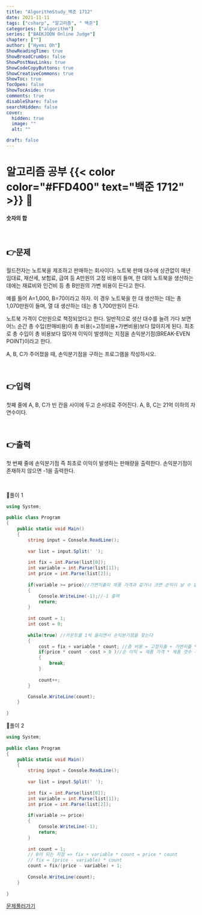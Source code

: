 ```yaml
---
title: "AlgorithmStudy_백준 1712"
date: 2021-11-11
tags: ["csharp", "알고리즘", " 백준"]
categories: ["algorithm"]
series: ["BAEKJOON Online Judge"]
chapter: [""]
author: ["Hyemi Oh"]
ShowReadingTime: true
ShowBreadCrumbs: false
ShowPostNavLinks: true
ShowCodeCopyButtons: true
ShowCreativeCommons: true
ShowToc: true
TocOpen: false
ShowTocAside: true
comments: true
disableShare: false
searchHidden: false
cover:
  hidden: true
  image: ""
  alt: ""

draft: false
---
```

# 알고리즘 공부 {{< color color="#FFD400" text="백준 1712" >}} 🧐
#### 숫자의 합    
<br>

## 👉문제
월드전자는 노트북을 제조하고 판매하는 회사이다. 노트북 판매 대수에 상관없이 매년 임대료, 재산세, 보험료, 급여 등 A만원의 고정 비용이 들며, 한 대의 노트북을 생산하는 데에는 재료비와 인건비 등 총 B만원의 가변 비용이 든다고 한다.

예를 들어 A=1,000, B=70이라고 하자. 이 경우 노트북을 한 대 생산하는 데는 총 1,070만원이 들며, 열 대 생산하는 데는 총 1,700만원이 든다.

노트북 가격이 C만원으로 책정되었다고 한다. 일반적으로 생산 대수를 늘려 가다 보면 어느 순간 총 수입(판매비용)이 총 비용(=고정비용+가변비용)보다 많아지게 된다. 최초로 총 수입이 총 비용보다 많아져 이익이 발생하는 지점을 손익분기점(BREAK-EVEN POINT)이라고 한다.

A, B, C가 주어졌을 때, 손익분기점을 구하는 프로그램을 작성하시오.  

<br>

## 👉입력  
첫째 줄에 A, B, C가 빈 칸을 사이에 두고 순서대로 주어진다. A, B, C는 21억 이하의 자연수이다.   

<br>

## 👉출력
첫 번째 줄에 손익분기점 즉 최초로 이익이 발생하는 판매량을 출력한다. 손익분기점이 존재하지 않으면 -1을 출력한다.  

<br>

🍑풀이 1

```csharp
using System;
					
public class Program
{
	public static void Main()
	{				
		string input = Console.ReadLine();
		
		var list = input.Split(' ');
		
		int fix = int.Parse(list[0]);
		int variable = int.Parse(list[1]);
		int price = int.Parse(list[2]);
			
		if(variable >= price)//가변지출이 제품 가격과 같거나 크면 손익이 날 수 없다.
		{
			Console.WriteLine(-1);//-1 출력
			return;
		}
		
		int count = 1;
		int cost = 0;
		
		while(true) //카운트를 1씩 올리면서 손익분기점을 찾는다
		{
			cost = fix + variable * count; //총 비용 = 고정지출 + 가변지출 * 제품 갯수
			if(price * count - cost > 0 )//순 이익 = 제품 가격 * 제품 갯수 - 총 비용
			{
				break;
			}
			
			count++;
		}

		Console.WriteLine(count);
	}
	
}
```  


🍑풀이 2

```csharp
using System;
					
public class Program
{
	public static void Main()
	{				
		string input = Console.ReadLine();
		
		var list = input.Split(' ');
		
		int fix = int.Parse(list[0]);
		int variable = int.Parse(list[1]);
		int price = int.Parse(list[2]);
		
		if(variable >= price)
		{
			Console.WriteLine(-1);
			return;
		}
		
		int count = 1;
        // 0이 되는 지점 => fix + variable * count = price * count
        // fix = (price - variable) * count
		count = fix/(price - variable) + 1;
		
		Console.WriteLine(count);
	}
	
}
```  
 [문제풀러가기](https://www.acmicpc.net/problem/1712)

